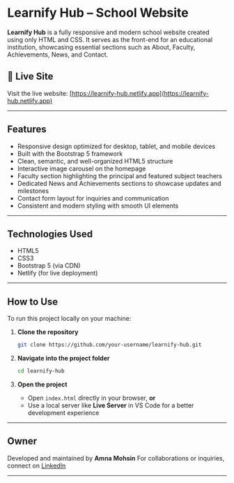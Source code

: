 
# Learnify Hub – School Website

**Learnify Hub** is a fully responsive and modern school website created using only HTML and CSS. It serves as the front-end for an educational institution, showcasing essential sections such as About, Faculty, Achievements, News, and Contact.

## 🔗 Live Site

Visit the live website: [https://learnify-hub.netlify.app](https://learnify-hub.netlify.app)

---

## Features

* Responsive design optimized for desktop, tablet, and mobile devices
* Built with the Bootstrap 5 framework
* Clean, semantic, and well-organized HTML5 structure
* Interactive image carousel on the homepage
* Faculty section highlighting the principal and featured subject teachers
* Dedicated News and Achievements sections to showcase updates and milestones
* Contact form layout for inquiries and communication
* Consistent and modern styling with smooth UI elements

---

## Technologies Used

* HTML5
* CSS3
* Bootstrap 5 (via CDN)
* Netlify (for live deployment)

---

## How to Use

To run this project locally on your machine:

1. **Clone the repository**

   ```bash
   git clone https://github.com/your-username/learnify-hub.git
   ```

2. **Navigate into the project folder**

   ```bash
   cd learnify-hub
   ```

3. **Open the project**

   * Open `index.html` directly in your browser, **or**
   * Use a local server like **Live Server** in VS Code for a better development experience

---

## Owner

Developed and maintained by **Amna Mohsin**
For collaborations or inquiries, connect on [LinkedIn](https://www.linkedin.com/in/amna-m98/)

---
